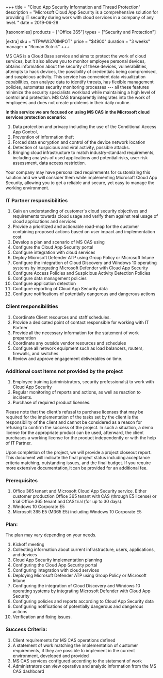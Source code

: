 +++
title = "Cloud App Security Information and Thread Protection"
description = "Microsoft Cloud App Security is a comprehensive solution for providing IT security during work with cloud services in a company of any level. "
date = 2019-06-28

[taxonomies]
products = ["Office 365"]
types = ["Security and Protection"]

[extra]
sku = "ITPWW370IMPOT"
price = "$4900"
duration = "3 weeks"
manager = "Roman Sotnik"
+++

MS CAS is a Cloud Base service and aims to protect the work of
cloud services, but it also allows you to monitor employee personal
devices, obtains information about the security of these devices,
vulnerabilities, attempts to hack devices, the possibility of
credentials being compromised, and suspicious activity. This service has
convenient data visualization capabilities, can analyze data to identify
threats, has flexible management policies, automates security monitoring
processes --- all these features minimize the security specialists
workload while maintaining a high level of control and protection. MS
CAS transparently integrates into the work of employees and
does not create problems in their daily routine.

**In this service we are focused on using MS CAS in the
Microsoft cloud services protection scenario:**

1.  Data protection and privacy including the use of the Conditional
    Access App Control,
2.  Prevention of information theft
3.  Forced data encryption and control of the device network location
4.  Detection of suspicious and viral activity, possible attacks.
5.  Bringing cloud infrastructure to match industry-standard
    requirements, including analysis of used applications and potential
    risks, user risk assessment, data access restriction.

Your company may have personalized requirements for customizing this
solution and we will consider them while implementing Microsoft Cloud
App Security, allowing you to get a reliable and secure, yet easy to
manage the working environment.

### IT Partner responsibilities

1.  Gain an understanding of customer's cloud security objectives and
    requirements towards cloud usage and verify them against real usage
    of cloud applications and services
2.  Provide a prioritized and actionable road-map for the customer
    containing proposed actions based on user impact and implementation
    cost
3.  Develop a plan and scenario of MS CAS using
4.  Configure the Cloud App Security portal
5.  Configure integration with cloud services
6.  Deploy Microsoft Defender ATP using Group Policy or
    Microsoft Intune
7.  Configure the integration of Cloud Discovery and Windows 10
    operating systems by integrating Microsoft Defender with Cloud App
    Security
8.  Configure Access Policies and Suspicious Activity Detection Policies
9.  Configure data management policies
10. Configure application detection
11. Configure reporting of Cloud App Security data
12. Configure notifications of potentially dangerous and dangerous
    actions

### Client responsibilities

1.  Coordinate Client resources and staff schedules.
2.  Provide a dedicated point of contact responsible for working with IT
    Partner
3.  Provide all the necessary information for the statement of work
    preparation
4.  Coordinate any outside vendor resources and schedules
5.  Configure all network equipment such as load balancers, routers,
    firewalls, and switches.
6.  Review and approve engagement deliverables on time.

### Additional cost items not provided by the project

1.  Employee training (administrators, security professionals) to work
    with Cloud App Security
2.  Regular monitoring of reports and actions, as well as reaction to
    incidents.
3.  Purchase of required product licenses.

Please note that the client's refusal to purchase licenses that may be
required for the implementation of the tasks set by the client is the
responsibility of the client and cannot be considered as a reason for
refusing to confirm the success of the project. In such a situation, a
demo license for the appropriate product can be used, afterward, the
client purchases a working license for the product independently or with
the help of IT Partner.

Upon completion of the project, we will provide a project closeout
report. This document will indicate the final project status
including acceptance criteria matching, outstanding issues, and the
final budget. If you require more extensive documentation, it can be
provided for an additional fee. 

### Prerequisites

1.  Office 365 tenant and Microsoft Cloud App Security service. Either
    customer production Office 365 tenant with CAS (through E5
    license) or trial Office 365 tenant and CAS trial (for up
    to 30 days).
2.  Windows 10 Corporate E5
3.  Microsoft 365 E5 (M365 E5) including Windows 10 Corporate E5

### Plan:

The plan may vary depending on your needs.

1.  Kickoff meeting
2.  Collecting information about current infrastructure, users,
    applications, and devices
3.  Cloud App Security implementation planning
4.  Configuring the Cloud App Security portal
5.  Configuring integration with cloud services
6.  Deploying Microsoft Defender ATP using Group Policy or
    Microsoft Intune
7.  Configuring the integration of Cloud Discovery and Windows 10
    operating systems by integrating Microsoft Defender with Cloud App
    Security
8.  Configuring policies and reports according to Cloud App Security
    data
9.  Configuring notifications of potentially dangerous and dangerous
    actions
10. Verification and fixing issues.

### Success Criteria:

1.  Client requirements for MS CAS operations defined
2.  A statement of work matching the implementation of customer
    requirements, if they are possible to implement in the current
    environment, developed and provided
3.  MS CAS services configured according to the statement of
    work
4.  Administrators can view operative and analytic information from the
    MS CAS dashboard